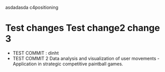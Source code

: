 
asdadasda
c4positioning

Test changes
Test change2
change 3
=============
+ TEST COMMIT : dinht
+ TEST COMMIT 2
Data analysis and visualization of user movements - Application in strategic competitive paintball games.
